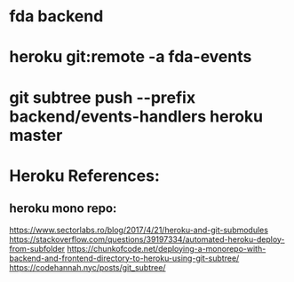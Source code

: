 # fda backend 

# heroku git:remote -a fda-events
# git subtree push --prefix backend/events-handlers heroku master 


# Heroku References:

## heroku mono repo:

https://www.sectorlabs.ro/blog/2017/4/21/heroku-and-git-submodules 
https://stackoverflow.com/questions/39197334/automated-heroku-deploy-from-subfolder 
https://chunkofcode.net/deploying-a-monorepo-with-backend-and-frontend-directory-to-heroku-using-git-subtree/ 
https://codehannah.nyc/posts/git_subtree/ 